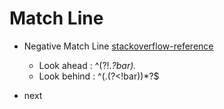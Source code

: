   
# Match Line

* Negative Match Line [stackoverflow-reference](https://stackoverflow.com/questions/1240275/how-to-negate-specific-word-in-regex#answer-1240293)
  * Look ahead : ^(?!.*?bar).*
  * Look behind : ^(.(?<!bar))*?$

* next